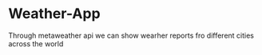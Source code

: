 # Weather-App
Through metaweather api we can show wearher reports fro different cities across the world
